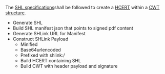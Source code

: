 The [SHL specifications](https://docs.smarthealthit.org/smart-health-links/spec)shall be followed to create a [HCERT](https://www.smart.who.int/trust/StructureDefinition-Hcert.html) within a [CWT structure](https://www.smart.who.int/trust/StructureDefinition-CWT.html).

- Generate SHL
- Build SHL manifest json that points to signed pdf content
- Generate SHLink  URL for Manifest
- Construct SHLink Payload
  - Minified
  - Base64urlencoded
  - Prefixed with shlink:/
  - Build HCERT containing SHL 
  - Build CWT with header payload and signature
